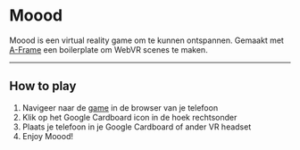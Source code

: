 # Moood

Moood is een virtual reality game om te kunnen ontspannen. 
Gemaakt met [A-Frame](https://aframe.io/) een boilerplate om WebVR scenes te maken.

---

## How to play

1. Navigeer naar de [game](http://moood.martijnbrands.com) in de browser van je telefoon
2. Klik op het Google Cardboard icon in de hoek rechtsonder
3. Plaats je telefoon in je Google Cardboard of ander VR headset
4. Enjoy Moood!
